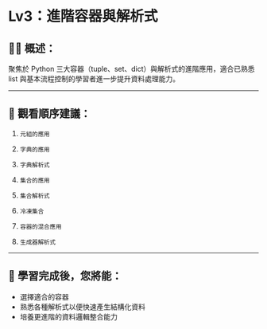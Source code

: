 # Lv3：進階容器與解析式

## 👩‍💻 概述：

聚焦於 Python 三大容器（tuple、set、dict）與解析式的進階應用，適合已熟悉 list 與基本流程控制的學習者進一步提升資料處理能力。

---

## 👀 觀看順序建議：

1. `元組的應用`

2. `字典的應用`

3. `字典解析式`

4. `集合的應用`

5. `集合解析式`

6. `冷凍集合`

7. `容器的混合應用`

8. `生成器解析式`

---

## 🎯 學習完成後，您將能：

* 選擇適合的容器
* 熟悉各種解析式以便快速產生結構化資料
* 培養更進階的資料邏輯整合能力